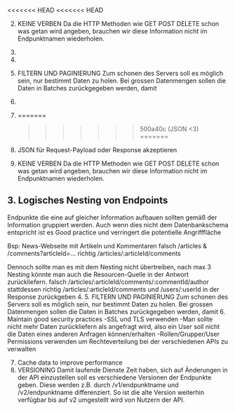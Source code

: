 <<<<<<< HEAD
<<<<<<< HEAD

2. KEINE VERBEN
   Da die HTTP Methoden wie GET POST DELETE schon was getan wird angeben,
   brauchen wir diese Information nicht im Endpunktnamen wiederholen.
3.
4.
5. FILTERN UND PAGINIERUNG
   Zum schonen des Servers soll es möglich sein, nur bestimmt Daten zu holen.
   Bei grossen Datenmengen sollen die Daten in Batches zurückgegeben werden, damit
6.
7. =======
   > > > > > > > 500a40c (JSON <3)
=======

1. JSON für Request-Payload oder Response akzeptieren
2. KEINE VERBEN
Da die HTTP Methoden wie GET POST DELETE schon was getan wird angeben,
brauchen wir diese Information nicht im Endpunktnamen wiederholen.

## 3. Logisches Nesting von Endpoints
Endpunkte die eine auf gleicher Information aufbauen sollten gemäß der Information gruppiert werden.
Auch wenn dies nicht dem Datenbankschema entspricht ist es Good practice und verringert die potentielle Angrifffläche

Bsp:
News-Webseite mit Artikeln und Kommentaren
falsch /articles & /comments?articleId=...
richtig /articles/:articleId/comments

Dennoch sollte man es mit dem Nesting nicht übertreiben, nach max 3 Nesting könnte man auch die Resourcen-Quelle in der Antwort zurückliefern.
falsch /articles/:articleId/comments/:commentId/author 
stattdessen richtig /articles/:articleId/comments und /users/:userId in der Response zurückgeben
4.
5. FILTERN UND PAGINIERUNG
Zum schonen des Servers soll es möglich sein, nur bestimmt Daten zu holen.
Bei grossen Datenmengen sollen die Daten in Batches zurückgegeben werden, damit 
6. Maintain good security practices
-SSL und TLS verwenden
-Man sollte nicht mehr Daten zurückliefern als angefragt wird, also ein User soll nicht die Daten eines anderen Anfragen können/erhalten
-Rollen/Grupper/User Permissions verwenden um Rechteverteilung bei der verschiedenen APIs zu verwalten

7. Cache data to improve performance
8. VERSIONING
Damit laufende Dienste Zeit haben, sich auf Änderungen in der API einzustellen soll
es verschiedene Versionen der Endpunkte geben. Diese werden z.B. durch /v1/endpunktname und
/v2/endpunktname differenziert. So ist die alte Version weiterhin verfügbar bis auf v2 umgestellt wird von Nutzern der API.
